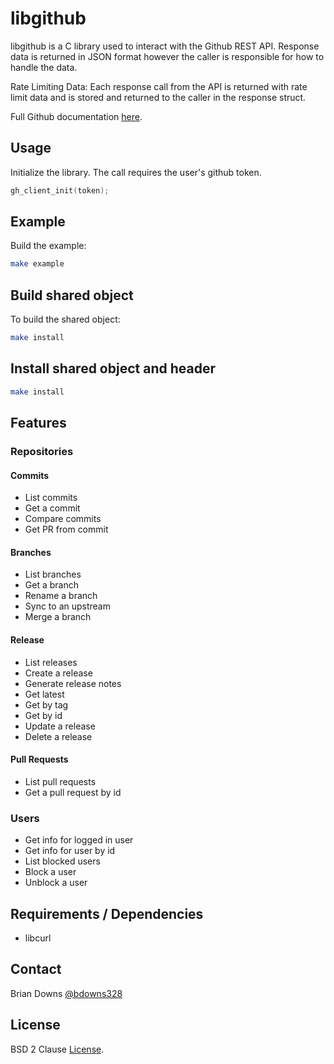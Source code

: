 # libgithub

libgithub is a C library used to interact with the Github REST API. Response data is returned in JSON format however the caller is responsible for how to handle the data.

Rate Limiting Data: Each response call from the API is returned with rate limit data and is stored and returned to the caller in the response struct.

Full Github documentation [here](https://docs.github.com/en).

## Usage

Initialize the library. The call requires the user's github token.

```c
gh_client_init(token);
```

## Example 

Build the example:

```sh
make example
```

## Build shared object

To build the shared object:

```sh
make install
```

## Install shared object and header

```sh
make install
```

## Features

### Repositories
#### Commits

* List commits
* Get a commit
* Compare commits
* Get PR from commit

#### Branches

* List branches
* Get a branch
* Rename a branch
* Sync to an upstream
* Merge a branch

#### Release

* List releases
* Create a release
* Generate release notes
* Get latest
* Get by tag
* Get by id
* Update a release
* Delete a release

#### Pull Requests

* List pull requests
* Get a pull request by id

### Users

* Get info for logged in user
* Get info for user by id
* List blocked users
* Block a user
* Unblock a user

## Requirements / Dependencies

* libcurl

## Contact

Brian Downs [@bdowns328](http://twitter.com/bdowns328)

## License

BSD 2 Clause [License](/LICENSE).
